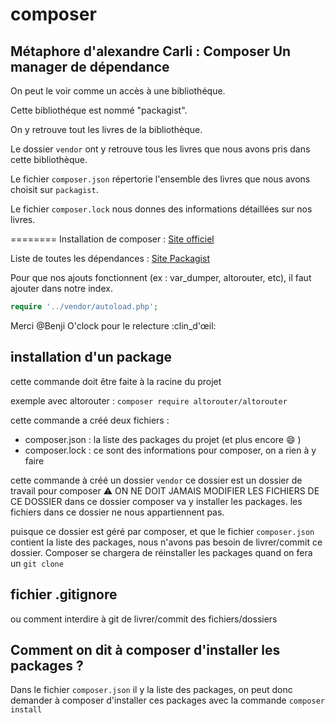 # composer

## Métaphore d'alexandre Carli : Composer Un manager de dépendance

On peut le voir comme un accès à une bibliothéque.

Cette bibliothéque est nommé "packagist".

On y retrouve tout les livres de la bibliothèque.

Le dossier `vendor` ont y retrouve tous les livres que nous avons pris dans cette bibliothèque.

Le fichier `composer.json` répertorie l'ensemble des livres que nous avons choisit sur `packagist`.

Le fichier `composer.lock` nous donnes des informations détaillées sur nos livres.

========
Installation de composer :
[Site officiel](https://getcomposer.org/)

Liste de toutes les dépendances :
[Site Packagist](https://packagist.org/)

Pour que nos ajouts fonctionnent (ex : var_dumper, altorouter, etc), il faut ajouter dans notre index.

```php
require '../vendor/autoload.php';
```

Merci @Benji O'clock pour le relecture :clin_d'œil:

## installation d'un package

cette commande doit être faite à la racine du projet

exemple avec altorouter : `composer require altorouter/altorouter`

cette commande a créé deux fichiers :

* composer.json : la liste des packages du projet (et plus encore 😄 )
* composer.lock : ce sont des informations pour composer, on a rien à y faire

cette commande à créé un dossier `vendor`
ce dossier est un dossier de travail pour composer
⚠ ON NE DOIT JAMAIS MODIFIER LES FICHIERS DE CE DOSSIER
dans ce dossier composer va y installer les packages.
les fichiers dans ce dossier ne nous appartiennent pas.

puisque ce dossier est géré par composer, et que le fichier `composer.json` contient la liste des packages, nous n'avons pas besoin de livrer/commit ce dossier.
Composer se chargera de réinstaller les packages quand on fera un `git clone`

## fichier .gitignore

ou comment interdire à git de livrer/commit des fichiers/dossiers

## Comment on dit à composer d'installer les packages ?

Dans le fichier `composer.json` il y la liste des packages, on peut donc demander à composer d'installer ces packages avec la commande `composer install`

